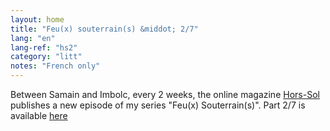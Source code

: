 ```yaml
---
layout: home
title: "Feu(x) souterrain(s) &middot; 2/7"
lang: "en"
lang-ref: "hs2"
category: "litt"
notes: "French only"
---
```

Between Samain and Imbolc, every 2 weeks, the online magazine [Hors-Sol](https://hors-sol.net/revue/) publishes a new episode of my series "Feu(x) Souterrain(s)". Part 2/7 is available [here](https://hors-sol.net/revue/lucie-desaubliaux-la-porte-de-l-enfer/)
